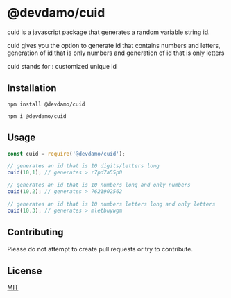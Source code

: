 # @devdamo/cuid

cuid is a javascript package that generates a random variable string id.

cuid gives you the option to generate id that contains numbers and letters,
generation of id that is only numbers and generation of id that is only letters

cuid stands for : customized unique id

## Installation

```
npm install @devdamo/cuid
```
```
npm i @devdamo/cuid
```

## Usage

```javascript
const cuid = require('@devdamo/cuid');

// generates an id that is 10 digits/letters long
cuid(10,1); // generates > r7pd7a55p0

// generates an id that is 10 numbers long and only numbers
cuid(10,2); // generates > 7621902562

// generates an id that is 10 numbers letters long and only letters
cuid(10,3); // generates > mletbuywgm
```

## Contributing
Please do not attempt to create pull requests or try to contribute.

## License
[MIT](https://choosealicense.com/licenses/mit/)

